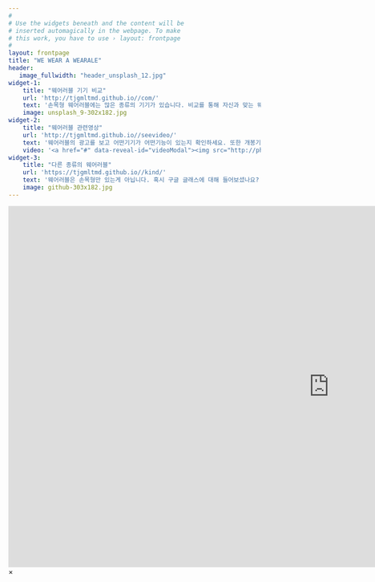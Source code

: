 ```yaml
---
#
# Use the widgets beneath and the content will be
# inserted automagically in the webpage. To make
# this work, you have to use › layout: frontpage
#
layout: frontpage
title: "WE WEAR A WEARALE"
header:
   image_fullwidth: "header_unsplash_12.jpg"
widget-1:
    title: "웨어러블 기기 비교"
    url: 'http://tjgmltmd.github.io//com/'
    text: '손목형 웨어러블에는 많은 종류의 기기가 있습니다. 비교를 통해 자신과 맞는 웨어러블을 선택하십시오. 웨어러블은 가격 기능 모양에 천차만별! 자신에게 딱 맞는 웨어러블을 찾아가시기 위해 여기서 시도 하십시오.'
    image: unsplash_9-302x182.jpg
widget-2:
    title: "웨어러블 관련영상"
    url: 'http://tjgmltmd.github.io//seevideo/'
    text: '웨어러블의 광고를 보고 어떤기기가 어떤기능이 있는지 확인하세요. 또한 개봉기 동영상을 통해 실물을 확인하세요. 분명 새로운 경험이 될것입니다.'
    video: '<a href="#" data-reveal-id="videoModal"><img src="http://phlow.github.io/feeling-responsive/images/start-video-feeling-responsive-302x182.jpg" width="302" height="182" alt=""></a>'
widget-3:
    title: "다른 종류의 웨어러블"
    url: 'https://tjgmltmd.github.io//kind/'
    text: '웨어러블은 손목형만 있는게 아닙니다. 혹시 구글 글래스에 대해 들어보셨나요? 안경, 옷 등 우리생활에 다른 웨어러블이 많습니다. 어떤제품이 있는지 확인하시죠..'
    image: github-303x182.jpg
---
```



<div id="videoModal" class="reveal-modal large" data-reveal="">
  <div class="flex-video widescreen vimeo" style="display: block;">
    <iframe width="1280" height="720" src="https://www.youtube.com/watch?v=uT00sCOatEY&feature=youtu.be" frameborder="0" allowfullscreen></iframe>
  </div>
  <a class="close-reveal-modal">&#215;</a>
</div>
